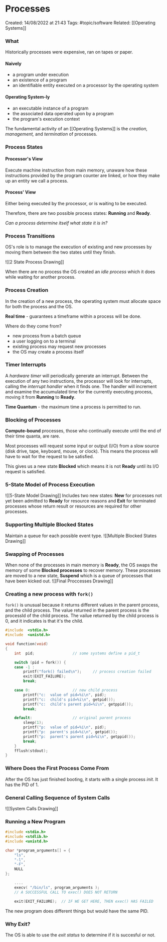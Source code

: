 # Processes
Created: 14/08/2022 at 21:43
Tags: #topic/software 
Related: [[Operating Systems]]

### What
Historically processes were expensive, ran on tapes or paper.

#### Naively
- a program under execution
- an existence of a program
- an identifiable entity executed on a processor by the operating system

#### Operating System-ly
- an executable instance of a program
- the associated data operated upon by a program
- the program's execution context

The fundamental activity of an [[Operating Systems]] is the *creation, management,* and *termination* of processes.

### Process States
#### Processor's View
Execute machine instruction from main memory, unaware how these instructions provided by the program counter are linked, or how they make up an entity we call a process.

#### Process' View
Either being executed by the processor, or is waiting to be executed.

Therefore, there are two possible process states: **Running** and **Ready**.

*Can a process determine itself what state it is in?*

### Process Transitions
OS's role is to manage the execution of existing and new processes by moving them between the two states until they finish.

![[2 State Process Drawing]]

When there are no process the OS created an *idle process* which it does while waiting for another process.
### Process Creation
In the creation of a new process, the operating system must allocate space for both the process and the OS.

**Real time** - guarantees a timeframe within a process will be done.

Where do they come from?
- new process from a batch queue
- a user logging on to a terminal
- existing process may request new processes
- the OS may create a process itself

### Timer Interrupts
A *hardware timer* will periodically generate an interrupt. Between the execution of any two instructions, the processor will look for interrupts, calling the *interrupt handler* when it finds one. The handler will increment and examine the accumulated time for the currently executing process, moving it from **Running** to **Ready**.

**Time Quantum** - the maximum time a process is permitted to run.

### Blocking of Processes
**Compute-bound** processes, those who continually execute until the end of their time quanta, are rare.

Most processes will request some input or output (I/O) from a slow source (disk drive, tape, keyboard, mouse, or clock). This means the process will have to wait for the request to be satisfied.

This gives us a new state **Blocked** which means it is not **Ready** until its I/O request is satisfied.

### 5-State Model of Process Execution
![[5-State Model Drawing]]
Includes two new states: **New** for processes not yet been admitted to **Ready** for resource reasons and **Exit** for terminated processes whose return result or resources are required for other processes.

### Supporting Multiple Blocked States
Maintain a queue for each possible event type.
![[Multiple Blocked States Drawing]]

### Swapping of Processes
When none of the processes in main memory is **Ready**, the OS swaps the memory of some **Blocked processes** to recover memory. These processes are moved to a new state, **Suspend** which is a queue of processes that have been kicked out.
![[Final Proccesses Drawing]]

### Creating a new process with `fork()`
`fork()` is unusual because it returns different values in the parent process, and the child process.
The value returned in the parent process is the processId of the child process.
The vailue returned by the child process is 0, and it indicates is that it's the child.

```c
#include  <stdio.h>
#include  <unistd.h>

void function(void)
{
    int  pid;                 // some systems define a pid_t

    switch (pid = fork()) {
    case -1 :
        printf("fork() failed\n");     // process creation failed
        exit(EXIT_FAILURE);
        break;

    case 0:                   // new child process
        printf("c:  value of pid=%i\n", pid);
        printf("c:  child's pid=%i\n", getpid());
        printf("c:  child's parent pid=%i\n", getppid());
        break;

    default:                  // original parent process
        sleep(1);
        printf("p:  value of pid=%i\n", pid);
        printf("p:  parent's pid=%i\n", getpid());
        printf("p:  parent's parent pid=%i\n", getppid());
        break;
    }
    fflush(stdout);
}
```

### Where Does the First Process Come From
After the OS has just finished booting, it starts with a single process *init*. It has the PID of 1.

### General Calling Sequence of System Calls
![[System Calls Drawing]]

### Running a New Program
```c
#include <stdio.h>
#include <stdlib.h>
#include <unistd.h>

char *program_arguments[] = {
    "ls",
    "-l",
    "-F",
    NULL
};

    ....
    execv( "/bin/ls", program_arguments );
    // A SUCCESSFUL CALL TO exec() DOES NOT RETURN

    exit(EXIT_FAILURE);  // IF WE GET HERE, THEN exec() HAS FAILED
```
The new program does different things but would have the same PID.

### Why Exit?
The OS is able to use the *exit status* to determine if it is succesful or not.
